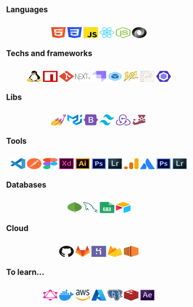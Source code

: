 ## Languages
<div style="display:inline_block;" align="center"><br>
  <img align="center" alt="html" height="30" width="40" src="./assets/icons/html.svg">
  <img align="center" height="30" width="40" src="./assets/icons/css.svg">
  <img align="center" height="30" width="40" src="./assets/icons/javascript.svg">
  <img align="center" height="30" width="40" src="./assets/icons/react.svg">
  <img align="center" height="30" width="40" src="./assets/icons/nodejs.svg"> 
  <img align="center" height="30" width="40" src="./assets/icons/json.svg" />
</div>

## Techs and frameworks
<div style="display:inline_block" align="center"><br>
  <img align="center" alt="linux" height="30" width="40" src="./assets/icons/linux.svg">
  <img align="center" height="30" width="40" src="./assets/icons/npm.svg">
  <img align="center" height="30" width="40" src="./assets/icons/git.svg">
  <img align="center" height="30" width="40" src="./assets/icons/nextjs.svg">
  <img align="center" height="30" width="40" src="./assets/icons/strapi.svg"> 
  <img align="center" height="30" width="40" src="./assets/icons/webpack.svg"> 
  <img align="center" height="30" width="40" src="./assets/icons/babel.svg" />
  <img align="center" height="30" width="40" src="./assets/icons/prettier.svg"> 
  <img align="center" height="30" width="40" src="./assets/icons/eslint.svg" />
</div>

## Libs
<div style="display:inline_block" align="center"><br>
  <img align="center" alt="styled-components" height="30" width="40" src="./assets/icons/styled-components.svg">
  <img align="center" height="30" width="40" src="./assets/icons/mui.svg">
  <img align="center" height="30" width="40" src="./assets/icons/bootstrap.svg">
  <img align="center" height="30" width="40" src="./assets/icons/tailwind.svg">
  <img align="center" height="30" width="40" src="./assets/icons/redux.svg"> 
  <img align="center" height="30" width="40" src="./assets/icons/jest.svg" />
</div>

## Tools
<div style="display:inline_block" align="center"><br>
  <img align="center" alt="vscode" height="30" width="40" src="./assets/icons/vscode.svg">
  <img align="center" height="30" width="40" src="./assets/icons/postman.svg">
  <img align="center" height="30" width="40" src="./assets/icons/figma.svg">
  <img align="center" height="30" width="40" src="./assets/icons/xd.svg">
  <img align="center" height="30" width="40" src="./assets/icons/illustrator.svg"> 
  <img align="center" height="30" width="40" src="./assets/icons/photoshop.svg" />
  <img align="center" height="30" width="40" src="./assets/icons/lightroom.svg" />
  <img align="center" height="30" width="40" src="./assets/icons/analytics.svg">
  <img align="center" height="30" width="40" src="./assets/icons/atlassian.svg"> 
  <img align="center" height="30" width="40" src="./assets/icons/photoshop.svg" />
  <img align="center" height="30" width="40" src="./assets/icons/lightroom.svg" />
</div>

## Databases
<div style="display:inline_block" align="center"><br>
  <img align="center" alt="mongodb" height="30" width="40" src="./assets/icons/mongodb.svg">
  <img align="center" height="30" width="40" src="./assets/icons/mysql.svg">
  <img align="center" height="30" width="40" src="./assets/icons/sheets.svg">
  <img align="center" height="30" width="40" src="./assets/icons/airtable.svg">
</div>

## Cloud
<div style="display:inline_block" align="center"><br>
  <img align="center" alt="github" height="30" width="40" src="./assets/icons/github.svg">
  <img align="center" height="30" width="40" src="./assets/icons/gitlab.svg">
  <img align="center" alt="github" height="30" width="40" src="./assets/icons/heroku.svg">
  <img align="center" height="30" width="40" src="./assets/icons/firebase.svg">
  <img align="center" height="30" width="40" src="./assets/icons/ec2.svg">
</div>

## To learn...
<div style="display:inline_block" align="center"><br>
  <img align="center" alt="graphql" height="30" width="40" src="./assets/icons/graphql.svg">
  <img align="center" height="30" width="40" src="./assets/icons/docker.svg">
  <img align="center" alt="github" height="30" width="40" src="./assets/icons/aws.svg">
  <img align="center" alt="github" height="30" width="40" src="./assets/icons/azure.svg">
  <img align="center" height="30" width="40" src="./assets/icons/postgressql.svg">
  <img align="center" height="30" width="40" src="./assets/icons/redis.svg">
  <img align="center" height="30" width="40" src="./assets/icons/aftereffects.svg">
</div>
